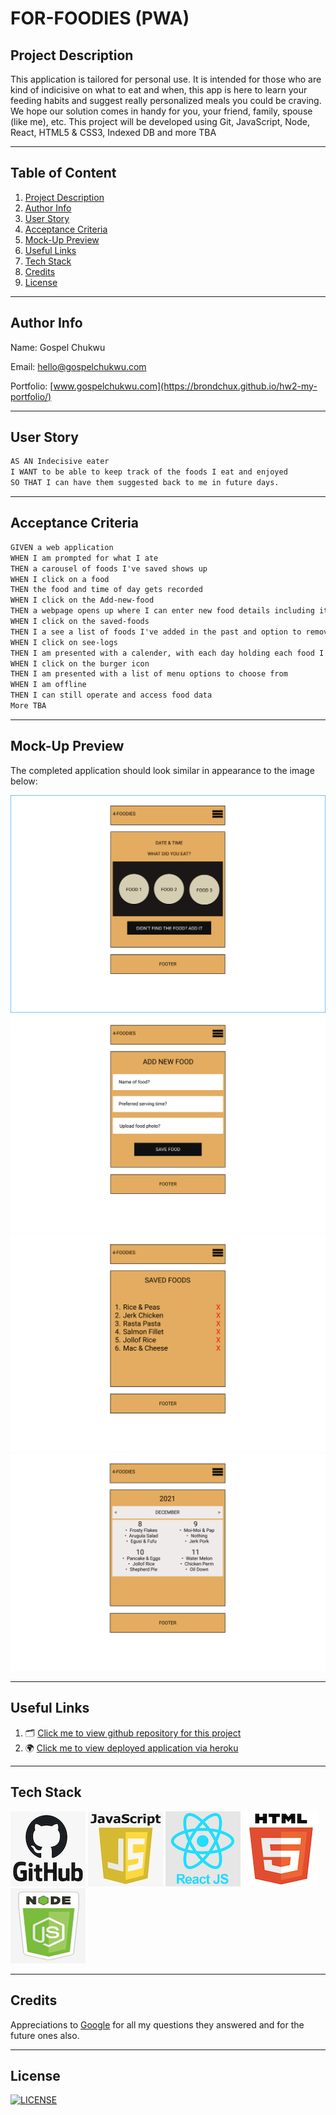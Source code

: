# FOR-FOODIES (PWA)

## Project Description

This application is tailored for personal use. It is intended for those who are kind of indicisive on what to eat and when, this app is here to learn your feeding habits and suggest really personalized meals you could be craving. We hope our solution comes in handy for you, your friend, family, spouse (like me), etc. This project will be developed using Git, JavaScript, Node, React, HTML5 & CSS3, Indexed DB and more TBA

---

## Table of Content

1. [Project Description](https://github.com/Brondchux/for-foodies#project-description)
2. [Author Info](https://github.com/Brondchux/for-foodies#author-info)
3. [User Story](https://github.com/Brondchux/for-foodies#user-story)
4. [Acceptance Criteria](https://github.com/Brondchux/for-foodies#acceptance-criteria)
5. [Mock-Up Preview](https://github.com/Brondchux/for-foodies#mock-up-preview)
6. [Useful Links](https://github.com/Brondchux/for-foodies#useful-links)
7. [Tech Stack](https://github.com/Brondchux/for-foodies#tech-stack)
8. [Credits](https://github.com/Brondchux/for-foodies#credits)
9. [License](https://github.com/Brondchux/for-foodies#license)

---

## Author Info

Name: Gospel Chukwu

Email: hello@gospelchukwu.com

Portfolio: [www.gospelchukwu.com](https://brondchux.github.io/hw2-my-portfolio/)

---

## User Story

```md
AS AN Indecisive eater
I WANT to be able to keep track of the foods I eat and enjoyed
SO THAT I can have them suggested back to me in future days.
```

---

## Acceptance Criteria

```md
GIVEN a web application
WHEN I am prompted for what I ate
THEN a carousel of foods I've saved shows up
WHEN I click on a food
THEN the food and time of day gets recorded
WHEN I click on the Add-new-food
THEN a webpage opens up where I can enter new food details including it's photo
WHEN I click on the saved-foods
THEN I a see a list of foods I've added in the past and option to remove them
WHEN I click on see-logs
THEN I am presented with a calender, with each day holding each food I had for breakfast, lunch and dinner
WHEN I click on the burger icon
THEN I am presented with a list of menu options to choose from
WHEN I am offline
THEN I can still operate and access food data
More TBA
```

---

## Mock-Up Preview

The completed application should look similar in appearance to the image below:

![This image features squares and circles to simulate the homepage view.](./src/assets/images/homepage.png)
![This image features squares to simulate the add new food view.](./src/assets/images/add-new-food.png)
![This image features a table of texts to simulate the saved foods view.](./src/assets/images/saved-foods.png)
![This image features a calender with foods to simulate the logs view.](./src/assets/images/see-logs.png)

---

## Useful Links

1. 🗂 [Click me to view github repository for this project](https://github.com/Brondchux/for-foodies/)
2. 🌍 [Click me to view deployed application via heroku](https://for-foodies.herokuapp.com/)

---

## Tech Stack

![github logo](./src/assets/images/techs/github.png)
![javascript logo](./src/assets/images/techs/javascript.png)
![react logo](./src/assets/images/techs/reactjs.png)
![html5 logo](./src/assets/images/techs/html5.png)
![nodejs logo](./src/assets/images/techs/nodejs.png)

---

## Credits

Appreciations to [Google](https://google.com) for all my questions they answered and for the future ones also.

---

## License

[![LICENSE](https://img.shields.io/badge/License-MIT-blue)](https://opensource.org/licenses/MIT)
